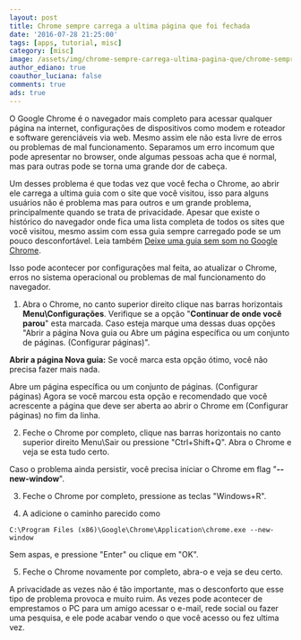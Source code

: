 ```yaml
---
layout: post
title: Chrome sempre carrega a ultima página que foi fechada
date: '2016-07-28 21:25:00'
tags: [apps, tutorial, misc]
category: [misc]
image: /assets/img/chrome-sempre-carrega-ultima-pagina-que/chrome-sempre-carrega-ultima-pagina-que.jpg
author_ediano: true
coauthor_luciana: false
comments: true
ads: true
---
```


O Google Chrome é o navegador mais completo para acessar qualquer página na internet, configurações de dispositivos como modem e roteador e software gerenciáveis via web. Mesmo assim ele não esta livre de erros ou problemas de mal funcionamento. Separamos um erro incomum que pode apresentar no browser, onde algumas pessoas acha que é normal, mas para outras pode se torna uma grande dor de cabeça.

Um desses problema é que todas vez que você fecha o Chrome, ao abrir ele carrega a ultima guia com o site que você visitou, isso para alguns usuários não é problema mas para outros e um grande problema, principalmente quando se trata de privacidade. Apesar que existe o histórico do navegador onde fica uma lista completa de todos os sites que você visitou, mesmo assim com essa guia sempre carregado pode se um pouco desconfortável. Leia também <a href="http://www.insideblock.com/post/deixe-uma-guia-sem-som-no-google-chrome.html" target="_blank">Deixe uma guia sem som no Google Chrome</a>.

Isso pode acontecer por configurações mal feita, ao atualizar o Chrome, erros no sistema operacional ou problemas de mal funcionamento do navegador.

1. Abra o Chrome, no canto superior direito clique nas barras horizontais **Menu\Configurações**. Verifique se a opção "**Continuar de onde você parou**" esta marcada. Caso esteja marque uma dessas duas opções "Abrir a página Nova guia ou Abre um página específica ou um conjunto de páginas. (Configurar páginas)".

**Abrir a página Nova guia:** Se você marca esta opção ótimo, você não precisa fazer mais nada.

Abre um página específica ou um conjunto de páginas. (Configurar páginas) Agora se você marcou esta opção e recomendado que você acrescente a página que deve ser aberta ao abrir o Chrome em (Configurar páginas) no fim da linha.

2. Feche o Chrome por completo, clique nas barras horizontais no canto superior direito Menu\Sair ou pressione "Ctrl+Shift+Q". Abra o Chrome e veja se esta tudo certo.

Caso o problema ainda persistir, você precisa iniciar o Chrome em flag "**--new-window**".

3. Feche o Chrome por completo, pressione as teclas "Windows+R".

4. A adicione o caminho parecido como

```
C:\Program Files (x86)\Google\Chrome\Application\chrome.exe --new-window
```

Sem aspas, e pressione "Enter" ou clique em "OK".

5. Feche o Chrome novamente por completo, abra-o e veja se deu certo.

A privacidade as vezes não é tão importante, mas o desconforto que esse tipo de problema provoca e muito ruim. As vezes pode acontecer de emprestamos o PC para um amigo acessar o e-mail, rede social ou fazer uma pesquisa, e ele pode acabar vendo o que você acesso ou fez ultima vez.